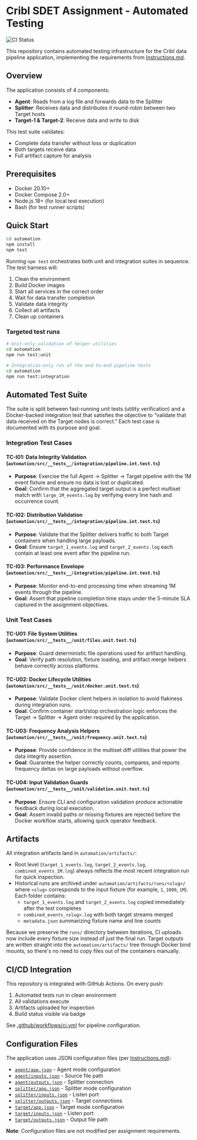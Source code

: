 # Cribl SDET Assignment - Automated Testing

![CI Status](https://github.com/qoramos/cribl-sdet-assignment/workflows/QA%20Automation/badge.svg)

This repository contains automated testing infrastructure for the Cribl data pipeline application, implementing the requirements from [Instructions.md](Instructions.md).

## Overview

The application consists of 4 components:
- **Agent**: Reads from a log file and forwards data to the Splitter
- **Splitter**: Receives data and distributes it round-robin between two Target hosts
- **Target-1 & Target-2**: Receive data and write to disk

This test suite validates:
- Complete data transfer without loss or duplication  
- Both targets receive data  
- Full artifact capture for analysis

## Prerequisites

- Docker 20.10+
- Docker Compose 2.0+
- Node.js 18+ (for local test execution)
- Bash (for test runner scripts)

## Quick Start

```bash
cd automation
npm install
npm test
```

Running `npm test` orchestrates both unit and integration suites in sequence. The test harness will:
1. Clean the environment
2. Build Docker images
3. Start all services in the correct order
4. Wait for data transfer completion
5. Validate data integrity
6. Collect all artifacts
7. Clean up containers

### Targeted test runs

```bash
# Unit-only validation of helper utilities
cd automation
npm run test:unit

# Integration-only run of the end-to-end pipeline tests
cd automation
npm run test:integration
```

## Automated Test Suite

The suite is split between fast-running unit tests (utility verification) and a Docker-backed integration test that satisfies the objective to “validate that data received on the Target nodes is correct.” Each test case is documented with its purpose and goal.

### Integration Test Cases

#### TC-I01: Data Integrity Validation (`automation/src/__tests__/integration/pipeline.int.test.ts`)
- **Purpose**: Exercise the full Agent → Splitter → Target pipeline with the 1M event fixture and ensure no data is lost or duplicated.
- **Goal**: Confirm that the aggregated target output is a perfect multiset match with `large_1M_events.log` by verifying every line hash and occurrence count.

#### TC-I02: Distribution Validation (`automation/src/__tests__/integration/pipeline.int.test.ts`)
- **Purpose**: Validate that the Splitter delivers traffic to both Target containers when handling large payloads.
- **Goal**: Ensure `target_1_events.log` and `target_2_events.log` each contain at least one event after the pipeline run.

#### TC-I03: Performance Envelope (`automation/src/__tests__/integration/pipeline.int.test.ts`)
- **Purpose**: Monitor end-to-end processing time when streaming 1M events through the pipeline.
- **Goal**: Assert that pipeline completion time stays under the 5-minute SLA captured in the assignment objectives.

### Unit Test Cases

#### TC-U01: File System Utilities (`automation/src/__tests__/unit/files.unit.test.ts`)
- **Purpose**: Guard deterministic file operations used for artifact handling.
- **Goal**: Verify path resolution, fixture loading, and artifact merge helpers behave correctly across platforms.

#### TC-U02: Docker Lifecycle Utilities (`automation/src/__tests__/unit/docker.unit.test.ts`)
- **Purpose**: Validate Docker client helpers in isolation to avoid flakiness during integration runs.
- **Goal**: Confirm container start/stop orchestration logic enforces the Target → Splitter → Agent order required by the application.

#### TC-U03: Frequency Analysis Helpers (`automation/src/__tests__/unit/frequency.unit.test.ts`)
- **Purpose**: Provide confidence in the multiset diff utilities that power the data integrity assertion.
- **Goal**: Guarantee the helper correctly counts, compares, and reports frequency deltas on large payloads without overflow.

#### TC-U04: Input Validation Guards (`automation/src/__tests__/unit/validation.unit.test.ts`)
- **Purpose**: Ensure CLI and configuration validation produce actionable feedback during local execution.
- **Goal**: Assert invalid paths or missing fixtures are rejected before the Docker workflow starts, allowing quick operator feedback.

## Artifacts

All integration artifacts land in `automation/artifacts/`:

- Root level (`target_1_events.log`, `target_2_events.log`, `combined_events_1M.log`) always reflects the most recent integration run for quick inspection.
- Historical runs are archived under `automation/artifacts/runs/<slug>/` where `<slug>` corresponds to the input fixture (for example, `1`, `1000`, `1M`). Each folder contains:
	- `target_1_events.log` and `target_2_events.log` copied immediately after the test completes
	- `combined_events_<slug>.log` with both target streams merged
	- `metadata.json` summarizing fixture name and line counts

Because we preserve the `runs/` directory between iterations, CI uploads now include every fixture size instead of just the final run. Target outputs are written straight into the `automation/artifacts/` tree through Docker bind mounts, so there's no need to copy files out of the containers manually.

## CI/CD Integration

This repository is integrated with GitHub Actions. On every push:
1. Automated tests run in clean environment
2. All validations execute
3. Artifacts uploaded for inspection
4. Build status visible via badge

See [.github/workflows/ci.yml](.github/workflows/ci.yml) for pipeline configuration.

## Configuration Files

The application uses JSON configuration files (per [Instructions.md](Instructions.md)):
- [`agent/app.json`](agent/app.json) - Agent mode configuration
- [`agent/inputs.json`](agent/inputs.json) - Source file path
- [`agent/outputs.json`](agent/outputs.json) - Splitter connection
- [`splitter/app.json`](splitter/app.json) - Splitter mode configuration
- [`splitter/inputs.json`](splitter/inputs.json) - Listen port
- [`splitter/outputs.json`](splitter/outputs.json) - Target connections
- [`target/app.json`](target/app.json) - Target mode configuration
- [`target/inputs.json`](target/inputs.json) - Listen port
- [`target/outputs.json`](target/outputs.json) - Output file path

**Note**: Configuration files are not modified per assignment requirements.